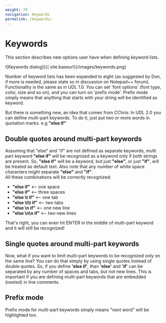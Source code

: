 ```yaml
---
weight: 70
navigation: Keywords
permalink: /keywords/
---
```


# Keywords

This section describes new options user have when defining keyword lists.

![Keywords dialog]({{ site.baseurl}}/images/keywords.png)

Number of keyword lists has been expanded to eight (as suggested by Don, if more is needed, please state so in discussion on Notepad++ forum). Functionality is the same as in UDL 1.0. You can set 'font options' (font type, color, size and so on), and you can turn on 'prefix mode'. Prefix mode simply means that anything that starts with your string will be identified as keyword.

But there is something new, an idea that comes from CChris: In UDL 2.0 you can define multi-part keywords. To do it, just put two or more words in quotation marks. e.g __"else if"__

## Double quotes around multi-part keywords

Assuming that "else" and "if" are not defined as separate keywords, multi part keyword __"else if"__ will be recognized as a keyword only if both strings are present. So, __"else if"__ will be a keyword, but just __"else"__, or just __"if"__, will be treated as default text. Also note that any number of white space characters might separate __"else"__ and __"if"__.<br>
All these combinations will be correctly recognized:

- __"else if"__ <-- one space
- __"else   if"__ <-- three spaces
- __"else \t if"__ <-- one tab
- __"else \t\t if"__ <-- two tabs
- __"else \n if"__ <-- one new line
- __"else \n\n if"__ <-- two new lines

That's right, you can even hit ENTER in the middle of multi-part keyword and it will still be recognized!

## Single quotes around multi-part keywords

Now, what if you want to limit multi-part keywords to be recognized only on the same line? You can do that simply by using single quotes instead of double quotes. So, if you define __'else if'__, than __'else'__ and __'if'__ can be separated by any number of spaces and tabs, but not new lines. This is important if you are defining multi-part keywords that are embedded (nested) in line comments.

## Prefix mode

Prefix mode for multi-part keywords simply means "next word" will be highlighted too.
